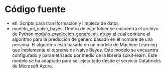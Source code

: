 # Código fuente


* etl: Scripts para transformación y limpieza de datos 
* modelo_ml_naive_bayes: Dentro de este folder se encuentra el archivo de Python [modelo_prediccion_genero_ml_nb.py](https://github.com/snuira/mercado_tierras/blob/main/14_Codigo_Fuente/modelo_ml_naive_bayes/modelo_prediccion_genero_ml_nb.py) el cual contiene el algoritmo para la predicción de genero basado en el nombre de una persona. El algoritmo está basado en un modelo de Machine Learning que implementa el teorema de Naive Bayes. Este modelo se encuentra configurado y parametrizado por medio de la librería scikit-learn. Este modelo se ha adaptado para ser ejecutado desde el servicio Databricks de Microsoft Azure.